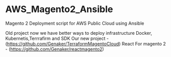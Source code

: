 # AWS_Magento2_Ansible
Magento 2 Deployment script for AWS Public Cloud using Ansible

Old project now we have better ways to deploy infrastructure Docker, Kubernetis,Terrrafirm and SDK
Our new project - (https://github.com/Genaker/TerraformMagentoCloud)
React For magento 2 - (https://github.com/Genaker/reactmagento2)
